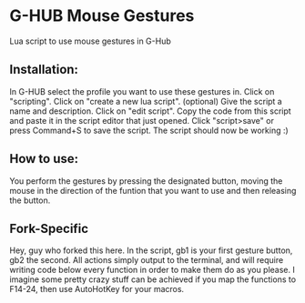# G-HUB Mouse Gestures
Lua script to use mouse gestures in G-Hub

## Installation:
In G-HUB select the profile you want to use these gestures in. Click on "scripting". Click on "create a new lua script". (optional) Give the script a name and description. Click on "edit script". Copy the code from this script and paste it in the script editor that just opened. Click "script>save" or press Command+S to save the script. The script should now be working :)

## How to use:
You perform the gestures by pressing the designated button, moving the mouse in the direction of the funtion that you want to use and then releasing the button.

## Fork-Specific
Hey, guy who forked this here. In the script, gb1 is your first gesture button, gb2 the second. All actions simply output to the terminal, and will require writing code below every function in order to make them do as you please. I imagine some pretty crazy stuff can be achieved if you map the functions to F14-24, then use AutoHotKey for your macros. 
